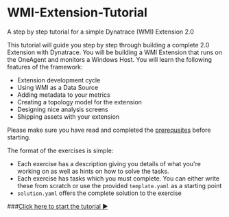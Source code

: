 # WMI-Extension-Tutorial
A step by step tutorial for a simple Dynatrace (WMI) Extension 2.0

This tutorial will guide you step by step through building a complete 2.0 Extension with Dynatrace. You will be building a WMI Extension that runs on the OneAgent and monitors a Windows Host. You will learn the following features of the framework:
* Extension development cycle
* Using WMI as a Data Source
* Adding metadata to your metrics
* Creating a topology model for the extension
* Designing nice analysis screens
* Shipping assets with your extension

Please make sure you have read and completed the [prerequsites](/0_Prerequisites) before starting.

The format of the exercises is simple:
* Each exercise has a description giving you details of what you're working on as well as hints on how to solve the tasks.
* Each exercise has tasks which you must complete. You can either write these from scratch or use the provided `template.yaml` as a starting point
* `solution.yaml` offers the complete solution to the exercise

###[Click here to start the tutorial ▶](/1_Basic-Extension)